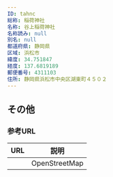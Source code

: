 ```yaml
---
ID: tahnc
総称: 稲荷神社
名称: 谷上稲荷神社
名称読み: null
別名: null
都道府県: 静岡県
区域: 浜松市
緯度: 34.751847
経度: 137.6819189
郵便番号: 4311103
住所: 静岡県浜松市中央区湖東町４５０２
---
```


## その他

### 参考URL

| URL | 説明          |
| --- | ------------- |
|     | OpenStreetMap |

